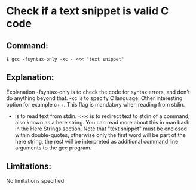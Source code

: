 # Check if a text snippet is valid C code

## Command:
```
$ gcc -fsyntax-only -xc - <<< "text snippet"
```

## Explanation:
Explanation
-fsyntax-only is to check the code for syntax errors, and don't do anything beyond that.
-xc is to specify C language. Other interesting option for example c++. This flag is mandatory when reading from stdin.
- is to read text from stdin.
<<< is to redirect text to stdin of a command, also known as a here string. You can read more about this in man bash in the Here Strings section.
Note that "text snippet" must be enclosed within double-quotes, otherwise only the first word will be part of the here string, the rest will be interpreted as additional command line arguments to the gcc program.

## Limitations:
No limitations specified

